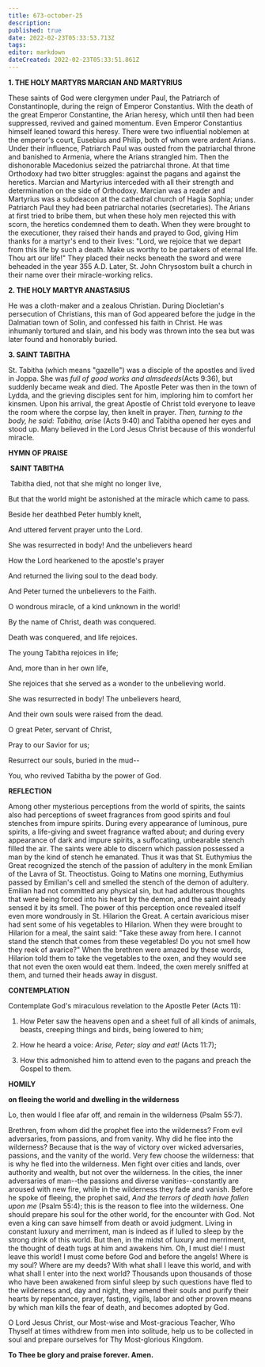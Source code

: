 ```yaml
---
title: 673-october-25
description: 
published: true
date: 2022-02-23T05:33:53.713Z
tags: 
editor: markdown
dateCreated: 2022-02-23T05:33:51.861Z
---
```



**1. THE HOLY MARTYRS MARCIAN AND MARTYRIUS**

These saints of God were clergymen under Paul, the Patriarch of Constantinople, during the reign of Emperor Constantius. With the death of the great Emperor Constantine, the Arian heresy, which until then had been suppressed, revived and gained momentum. Even Emperor Constantius himself leaned toward this heresy. There were two influential noblemen at the emperor's court, Eusebius and Philip, both of whom were ardent Arians. Under their influence, Patriarch Paul was ousted from the patriarchal throne and banished to Armenia, where the Arians strangled him. Then the dishonorable Macedonius seized the patriarchal throne. At that time Orthodoxy had two bitter struggles: against the pagans and against the heretics. Marcian and Martyrius interceded with all their strength and determination on the side of Orthodoxy. Marcian was a reader and Martyrius was a subdeacon at the cathedral church of Hagia Sophia; under Patriarch Paul they had been patriarchal notaries (secretaries). The Arians at first tried to bribe them, but when these holy men rejected this with scorn, the heretics condemned them to death. When they were brought to the executioner, they raised their hands and prayed to God, giving Him thanks for a martyr's end to their lives: "Lord, we rejoice that we depart from this life by such a death. Make us worthy to be partakers of eternal life. Thou art our life!" They placed their necks beneath the sword and were beheaded in the year 355 A.D. Later, St. John Chrysostom built a church in their name over their miracle-working relics.

**2. THE HOLY MARTYR ANASTASIUS**

He was a cloth-maker and a zealous Christian. During Diocletian's persecution of Christians, this man of God appeared before the judge in the Dalmatian town of Solin, and confessed his faith in Christ. He was inhumanly tortured and slain, and his body was thrown into the sea but was later found and honorably buried.

**3. SAINT TABITHA**

St. Tabitha (which means "gazelle") was a disciple of the apostles and lived in Joppa. She was *full of good works and almsdeeds*(Acts 9:36), but suddenly became weak and died. The Apostle Peter was then in the town of Lydda, and the grieving disciples sent for him, imploring him to comfort her kinsmen. Upon his arrival, the great Apostle of Christ told everyone to leave the room where the corpse lay, then knelt in prayer. *Then, turning to the body, he said: Tabitha, arise* (Acts 9:40) and Tabitha opened her eyes and stood up. Many believed in the Lord Jesus Christ because of this wonderful miracle.



**HYMN OF PRAISE**

 **SAINT TABITHA**

 Tabitha died, not that she might no longer live,

But that the world might be astonished at the miracle which came to pass.

Beside her deathbed Peter humbly knelt,

And uttered fervent prayer unto the Lord.

She was resurrected in body! And the unbelievers heard

How the Lord hearkened to the apostle's prayer

And returned the living soul to the dead body.

And Peter turned the unbelievers to the Faith.

O wondrous miracle, of a kind unknown in the world!

By the name of Christ, death was conquered.

Death was conquered, and life rejoices.

The young Tabitha rejoices in life;

And, more than in her own life,

She rejoices that she served as a wonder to the unbelieving world.

She was resurrected in body! The unbelievers heard,

And their own souls were raised from the dead.

O great Peter, servant of Christ,

Pray to our Savior for us;

Resurrect our souls, buried in the mud--

You, who revived Tabitha by the power of God.


**REFLECTION**

Among other mysterious perceptions from the world of spirits, the saints also had perceptions of sweet fragrances from good spirits and foul stenches from impure spirits. During every appearance of luminous, pure spirits, a life-giving and sweet fragrance wafted about; and during every appearance of dark and impure spirits, a suffocating, unbearable stench filled the air. The saints were able to discern which passion possessed a man by the kind of stench he emanated. Thus it was that St. Euthymius the Great recognized the stench of the passion of adultery in the monk Emilian of the Lavra of St. Theoctistus. Going to Matins one morning, Euthymius passed by Emilian's cell and smelled the stench of the demon of adultery. Emilian had not committed any physical sin, but had adulterous thoughts that were being forced into his heart by the demon, and the saint already sensed it by its smell. The power of this perception once revealed itself even more wondrously in St. Hilarion the Great. A certain avaricious miser had sent some of his vegetables to Hilarion. When they were brought to Hilarion for a meal, the saint said: "Take these away from here. I cannot stand the stench that comes from these vegetables! Do you not smell how they reek of avarice?" When the brethren were amazed by these words, Hilarion told them to take the vegetables to the oxen, and they would see that not even the oxen would eat them. Indeed, the oxen merely sniffed at them, and turned their heads away in disgust.


**CONTEMPLATION**

Contemplate God's miraculous revelation to the Apostle Peter (Acts 11):

1.  How Peter saw the heavens open and a sheet full of all kinds of animals, beasts, creeping things and birds, being lowered to him;

1.  How he heard a voice: *Arise, Peter; slay and eat!* (Acts 11:7);

1.  How this admonished him to attend even to the pagans and preach the Gospel to them. 



**HOMILY**

**on fleeing the world and dwelling in the wilderness**

Lo, then would I flee afar off, and remain in the wilderness (Psalm 55:7).

Brethren, from whom did the prophet flee into the wilderness? From evil adversaries, from passions, and from vanity. Why did he flee into the wilderness? Because that is the way of victory over wicked adversaries, passions, and the vanity of the world. Very few choose the wilderness: that is why he fled into the wilderness. Men fight over cities and lands, over authority and wealth, but not over the wilderness. In the cities, the inner adversaries of man--the passions and diverse vanities--constantly are aroused with new fire, while in the wilderness they fade and vanish. Before he spoke of fleeing, the prophet said, *And the terrors of death have fallen upon me* (Psalm 55:4); this is the reason to flee into the wilderness. One should prepare his soul for the other world, for the encounter with God. Not even a king can save himself from death or avoid judgment. Living in constant luxury and merriment, man is indeed as if lulled to sleep by the strong drink of this world. But then, in the midst of luxury and merriment, the thought of death tugs at him and awakens him. Oh, I must die! I must leave this world! I must come before God and before the angels! Where is my soul? Where are my deeds? With what shall I leave this world, and with what shall I enter into the next world? Thousands upon thousands of those who have been awakened from sinful sleep by such questions have fled to the wilderness and, day and night, they amend their souls and purify their hearts by repentance, prayer, fasting, vigils, labor and other proven means by which man kills the fear of death, and becomes adopted by God.

O Lord Jesus Christ, our Most-wise and Most-gracious Teacher, Who Thyself at times withdrew from men into solitude, help us to be collected in soul and prepare ourselves for Thy Most-glorious Kingdom.

**To Thee be glory and praise forever. Amen.**
 
